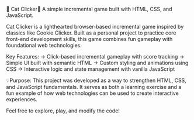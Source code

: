🐾 Cat Clicker🐾
A simple incremental game built with HTML, CSS, and JavaScript.

Cat Clicker is a lighthearted browser-based incremental game inspired by classics like Cookie Clicker. 
Built as a personal project to practice core front-end development skills, this game combines fun gameplay with foundational web technologies.

Key Features:
-> Click-based incremental gameplay with score tracking
-> Simple UI built with semantic HTML
-> Custom styling and animations using CSS
-> Interactive logic and state management with vanilla JavaScript

💡Purpose:
This project was developed as a way to strengthen HTML, CSS, and JavaScript fundamentals. 
It serves as both a learning exercise and a fun example of how web technologies can be used to create interactive experiences.

Feel free to explore, play, and modify the code!
